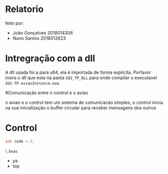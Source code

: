 # Relatorio
feito por:
 - João Gonçalves 2018014306
 - Nuno Santos 2018012623             

# Intregração com a dll
A dll usada foi a para x64, ela é importada de forma explicita.
Porfavor insira o dll que esta na pasta `SO2_TP_DLL` para onde compilar o executavel `SO2-TP-aviaoInstance.exe`.

#Comunicação entre o control e o aviao

o aviao e o control tem um sistema de comunicacão simples, o control inicia na sua inicialização o buffer circular para receber mensagens dos outros

# Control

```cpp
int code = 5;

```
`\`
`boas`

- ya
- top



